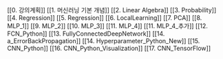 [[0. 강의계획]]
[[1. 머신러닝 기본 개념]]
[[2. Linear Algebra]]
[[3. Probability]]
[[4. Regression]]
[[5. Regression]]
[[6. LocalLearning]]
[[7. PCA]]
[[8. MLP_1]]
[[9. MLP_2]]
[[10. MLP_3]]
[[11. MLP_4]] 
[[11. MLP_4_추가]]
[[12. FCN_Python]]
[[13. FullyConnectedDeepNetwork]]
[[14. a_ErrorBackPropagation]]
[[14. Hyperparameter_Python_New]]
[[15. CNN_Python]]
[[16. CNN_Python_Visualization]]
[[17. CNN_TensorFlow]]






